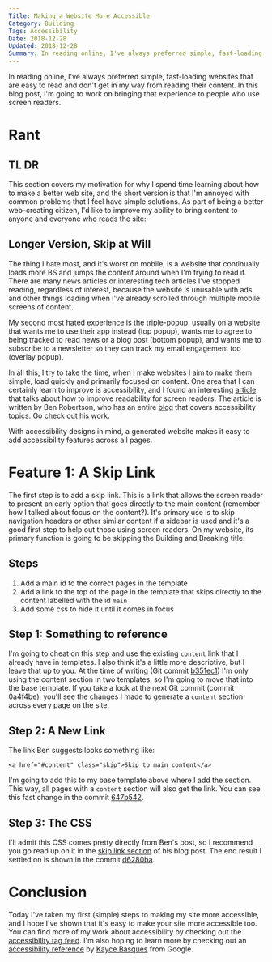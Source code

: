 ```yaml
---
Title: Making a Website More Accessible
Category: Building
Tags: Accessibility
Date: 2018-12-28
Updated: 2018-12-28
Summary: In reading online, I've always preferred simple, fast-loading websites that are easy to read and don't get in my way from reading their content. In this blog post, I'm going to work on bringing that experience to people who use screen readers.
---
```


In reading online, I've always preferred simple, fast-loading websites that are easy to read and don't get in my way from reading their content. In this blog post, I'm going to work on bringing that experience to people who use screen readers.

# Rant

## TL DR

This section covers my motivation for why I spend time learning about how to make a better web site, and the short version is that I'm annoyed with common problems that I feel have simple solutions. As part of being a better web-creating citizen, I'd like to improve my ability to bring content to anyone and everyone who reads the site:

## Longer Version, Skip at Will

The thing I hate most, and it's worst on mobile, is a website that continually loads more BS and jumps the content around when I'm trying to read it. There are many news articles or interesting tech articles I've stopped reading, regardless of interest, because the website is unusable with ads and other things loading when I've already scrolled through multiple mobile screens of content.

My second most hated experience is the triple-popup, usually on a website that wants me to use their app instead (top popup), wants me to agree to being tracked to read news or a blog post (bottom popup), and wants me to subscribe to a newsletter so they can track my email engagement too (overlay popup).

In all this, I try to take the time, when I make websites I aim to make them simple, load quickly and primarily focused on content. One area that I can certainly learn to improve is accessibility, and I found an interesting [article](https://benrobertson.io/accessibility/designing-layouts-for-screen-readers) that talks about how to improve readability for screen readers. The article is written by Ben Robertson, who has an entire [blog](https://benrobertson.io/blog/) that covers accessibility topics. Go check out his work.

With accessibility designs in mind, a generated website makes it easy to add accessibility features across all pages.

# Feature 1: A Skip Link

The first step is to add a skip link. This is a link that allows the screen reader to present an early option that goes directly to the main content (remember how I talked about focus on the content?). It's primary use is to skip navigation headers or other similar content if a sidebar is used and it's a good first step to help out those using screen readers. On my website, its primary function is going to be skipping the Building and Breaking title.

## Steps

1. Add a main id to the correct pages in the template
2. Add a link to the top of the page in the template that skips directly to the content labelled with the id `main`
3. Add some css to hide it until it comes in focus

## Step 1: Something to reference

I'm going to cheat on this step and use the existing `content` link that I already have in templates. I also think it's a little more descriptive, but I leave that up to you. At the time of writing (Git commit [b351ec1](https://github.com/buckbaskin/buckbaskin.github.io/commit/b351ec18568f7c9117870e2a2f4bf5cb5a205b2d)) I'm only using the content section in two templates, so I'm going to move that into the base template. If you take a look at the next Git commit (commit [0a4f4be](https://github.com/buckbaskin/buckbaskin.github.io/commit/0a4f4beb27a70136930bc771b18a5079dadb8db4)), you'll see the changes I made to generate a `content` section across every page on the site.

## Step 2: A New Link

The link Ben suggests looks something like:

`<a href="#content" class="skip">Skip to main content</a>`

I'm going to add this to my base template above where I add the section. This way, all pages with a `content` section will also get the link. You can see this fast change in the commit [647b542](https://github.com/buckbaskin/buckbaskin.github.io/commit/647b5423c1b1a2911e47d49eec41e4ac7b4dd814).

## Step 3: The CSS

I'll admit this CSS comes pretty directly from Ben's post, so I recommend you go read up on it in the [skip link section](https://benrobertson.io/accessibility/designing-layouts-for-screen-readers#skip-link) of his blog post. The end result I settled on is shown in the commit [d6280ba](https://github.com/buckbaskin/buckbaskin.github.io/commit/d6280bac9856488a720e05ffa6b9daf9b75d6513).

# Conclusion

Today I've taken my first (simple) steps to making my site more accessible, and I hope I've shown that it's easy to make your site more accessible too. You can find more of my work about accessibility by checking out the [accessibility tag feed](/blog/tag/accessibility.html). I'm also hoping to learn more by checking out an [accessibility reference](https://developers.google.com/web/tools/chrome-devtools/accessibility/reference) by [Kayce Basques](https://developers.google.com/web/resources/contributors/kaycebasques) from Google.